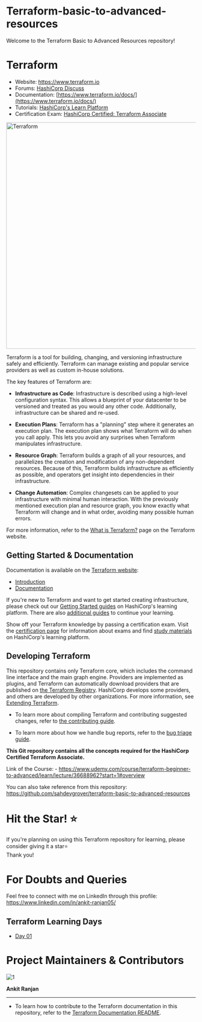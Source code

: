 # Terraform-basic-to-advanced-resources
Welcome to the Terraform Basic to Advanced Resources repository!

# Terraform

- Website: https://www.terraform.io
- Forums: [HashiCorp Discuss](https://discuss.hashicorp.com/c/terraform-core)
- Documentation: [https://www.terraform.io/docs/](https://www.terraform.io/docs/)
- Tutorials: [HashiCorp's Learn Platform](https://learn.hashicorp.com/terraform)
- Certification Exam: [HashiCorp Certified: Terraform Associate](https://www.hashicorp.com/certification/#hashicorp-certified-terraform-associate)

<img alt="Terraform" src="https://www.datocms-assets.com/2885/1629941242-logo-terraform-main.svg" width="600px">

Terraform is a tool for building, changing, and versioning infrastructure safely and efficiently. Terraform can manage existing and popular service providers as well as custom in-house solutions.

The key features of Terraform are:

- **Infrastructure as Code**: Infrastructure is described using a high-level configuration syntax. This allows a blueprint of your datacenter to be versioned and treated as you would any other code. Additionally, infrastructure can be shared and re-used.

- **Execution Plans**: Terraform has a "planning" step where it generates an execution plan. The execution plan shows what Terraform will do when you call apply. This lets you avoid any surprises when Terraform manipulates infrastructure.

- **Resource Graph**: Terraform builds a graph of all your resources, and parallelizes the creation and modification of any non-dependent resources. Because of this, Terraform builds infrastructure as efficiently as possible, and operators get insight into dependencies in their infrastructure.

- **Change Automation**: Complex changesets can be applied to your infrastructure with minimal human interaction. With the previously mentioned execution plan and resource graph, you know exactly what Terraform will change and in what order, avoiding many possible human errors.

For more information, refer to the [What is Terraform?](https://www.terraform.io/intro) page on the Terraform website.

## Getting Started & Documentation

Documentation is available on the [Terraform website](https://www.terraform.io):

- [Introduction](https://www.terraform.io/intro)
- [Documentation](https://www.terraform.io/docs)

If you're new to Terraform and want to get started creating infrastructure, please check out our [Getting Started guides](https://learn.hashicorp.com/terraform#getting-started) on HashiCorp's learning platform. There are also [additional guides](https://learn.hashicorp.com/terraform#operations-and-development) to continue your learning.

Show off your Terraform knowledge by passing a certification exam. Visit the [certification page](https://www.hashicorp.com/certification/) for information about exams and find [study materials](https://learn.hashicorp.com/terraform/certification/terraform-associate) on HashiCorp's learning platform.

## Developing Terraform

This repository contains only Terraform core, which includes the command line interface and the main graph engine. Providers are implemented as plugins, and Terraform can automatically download providers that are published on [the Terraform Registry](https://registry.terraform.io). HashiCorp develops some providers, and others are developed by other organizations. For more information, see [Extending Terraform](https://www.terraform.io/docs/extend/index.html).

- To learn more about compiling Terraform and contributing suggested changes, refer to [the contributing guide](.github/CONTRIBUTING.md).

- To learn more about how we handle bug reports, refer to the [bug triage guide](./BUGPROCESS.md).

**This Git repository contains all the concepts required for the HashiCorp Certified Terraform Associate.**

Link of the Course: - https://www.udemy.com/course/terraform-beginner-to-advanced/learn/lecture/36688962?start=1#overview

You can also take reference from this repository: https://github.com/sahdevgrover/terraform-basic-to-advanced-resources

# Hit the Star! ⭐
If you're planning on using this Terraform repository for learning, please consider giving it a star⭐                      
Thank you!

# For Doubts and Queries 
Feel free to connect with me on LinkedIn through this profile: 
https://www.linkedin.com/in/ankit-ranjan05/

## Terraform Learning Days                                                
- [Day 01](https://github.com/ankitnewjobs/Terraform-basic-to-advanced-learning/blob/main/Day%3A%2001%20(Module%201)/Concept.md)

# Project Maintainers & Contributors

![1](https://github.com/ankitnewjobs/Azure-Practices-Examples/assets/154872782/0eb590e7-50e0-49f0-9439-77537cde2b8b)

**Ankit Ranjan**

---------------------------------------------------


- To learn how to contribute to the Terraform documentation in this repository, refer to the [Terraform Documentation README](/website/README.md).


